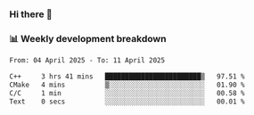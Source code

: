 ### Hi there 👋

### 📊 Weekly development breakdown
<!--START_SECTION:waka-->

```txt
From: 04 April 2025 - To: 11 April 2025

C++     3 hrs 41 mins   ████████████████████████▒   97.51 %
CMake   4 mins          ▒░░░░░░░░░░░░░░░░░░░░░░░░   01.90 %
C/C     1 min           ░░░░░░░░░░░░░░░░░░░░░░░░░   00.58 %
Text    0 secs          ░░░░░░░░░░░░░░░░░░░░░░░░░   00.01 %
```

<!--END_SECTION:waka-->
